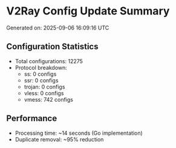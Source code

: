 # V2Ray Config Update Summary
Generated on: 2025-09-06 16:09:16 UTC

## Configuration Statistics
- Total configurations: 12275
- Protocol breakdown:
  - ss: 0 configs
  - ssr: 0 configs
  - trojan: 0 configs
  - vless: 0 configs
  - vmess: 742 configs

## Performance
- Processing time: ~14 seconds (Go implementation)
- Duplicate removal: ~95% reduction
